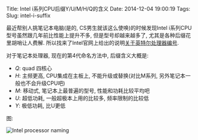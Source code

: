 Title: Intel i系列CPU后缀Y/U/M/H/Q的含义
Date: 2014-12-04 19:00:19
Tags: 
Slug: intel-i-suffix


最近帮别人挑笔记本电脑(是的, CS男生就该这么使唤)的时候发现Intel i系列CPU型号虽然跟几年前比性能上提升不多, 但是型号却越来越多了, 尤其是各种后缀花里胡哨让人费解. 所以找来了Intel官网上给出的说明[关于英特尔处理器编号](http://www.intel.cn/content/www/cn/zh/processors/processor-numbers.html).

对于笔记本处理器, 现在的第4代命名方法中, 后缀含义大概是:

- *Q*:  quad 四核心 
- *H*:  主频更高, CPU集成在主板上, 不能升级或替换(对比M系列, 另外笔记本一般也不会升级CPU吧) 
- *M*:  移动式, 笔记本上最普遍的型号, 性能和功耗比较平均吧 
- *U*:  超低功耗, 一般超极本上用的比较多, 频率限制的比较低 
- *Y*:  极低功耗, 比U更低 

<!-- PELICAN_END_SUMMARY -->

图:

![Intel processor naming]({filename}/images/intel-processor-naming.jpg)

